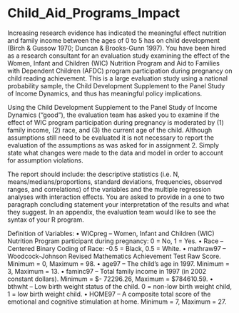 # Child_Aid_Programs_Impact

Increasing research evidence has indicated the meaningful effect nutrition and family income between the ages of 0 to 5 has on child development (Birch & Gussow 1970; Duncan & Brooks-Gunn 1997). You have been hired as a research consultant for an evaluation study examining the effect of the Women, Infant and Children (WIC) Nutrition Program and Aid to Families with Dependent Children (AFDC) program participation during pregnancy on child reading achievement. This is a large evaluation study using a national probability sample, the Child Development Supplement to the Panel Study of Income Dynamics, and thus has meaningful policy implications.

Using the Child Development Supplement to the Panel Study of Income Dynamics (“good”), the evaluation team has asked you to examine if the effect of WIC program participation during pregnancy is moderated by (1) family income, (2) race, and (3) the current age of the child. Although assumptions still need to be evaluated it is not necessary to report the evaluation of the assumptions as was asked for in assignment 2. Simply state what changes were made to the data and model in order to account for assumption violations.

The report should include: the descriptive statistics (i.e. N, means/medians/proportions, standard deviations, frequencies, observed ranges, and correlations) of the variables and the multiple regression analyses with interaction effects. You are asked to provide in a one to two paragraph concluding statement your interpretation of the results and what they suggest. In an appendix, the evaluation team would like to see the syntax of your R program.

Definition of Variables:
• WICpreg – Women, Infant and Children (WIC) Nutrition Program participant during
pregnancy: 0 = No, 1 = Yes.
• Race – Centered Binary Coding of Race: -0.5 = Black, 0.5 = White.
• mathraw97 – Woodcock-Johnson Revised Mathematics Achievement Test Raw Score.
Minimum = 0, Maximum = 98.
• age97 – The child’s age in 1997. Minimum = 3, Maximum = 13.
• faminc97 – Total family income in 1997 (in 2002 constant dollars). Minimum = $-
72296.26, Maximum = $784610.59.
• bthwht – Low birth weight status of the child. 0 = non-low birth weight child, 1 = low
birth weight child.
• HOME97 – A composite total score of the emotional and cognitive stimulation at home.
Minimum = 7, Maximum = 27.
